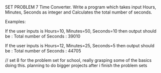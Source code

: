 SET PROBLEM 7
Time Converter. 
Write a program which takes input Hours, Minutes, Seconds as integer and Calculates the total number of seconds.

Examples:

If the user inputs is Hours=10, Minutes=50, Seconds=10 then output should be :
Total number of Seconds : 39010

If the user inputs is Hours=12, Minutes=25, Seconds=5 then output should be :
Total number of Seconds : 44705

// set 8 for the problem set for school, really grasping some of the basics doing this. planning to do bigger projects after i finish the problem sets
